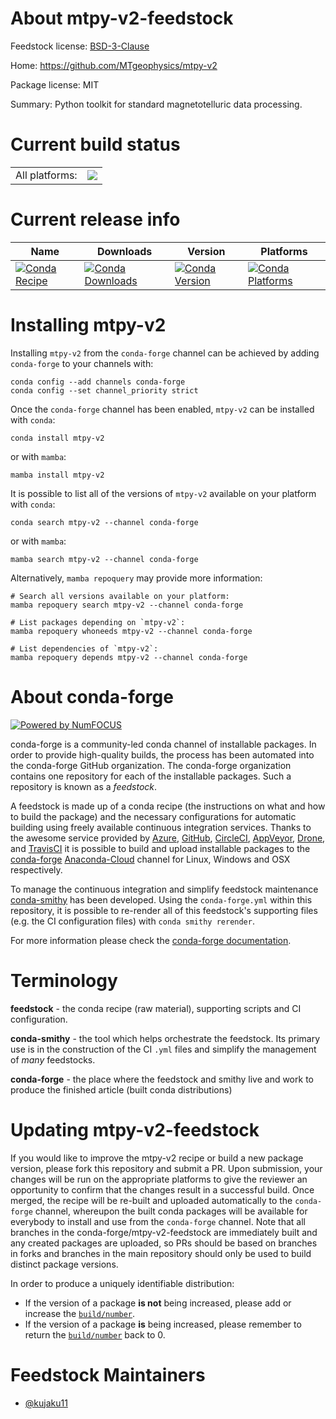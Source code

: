 About mtpy-v2-feedstock
=======================

Feedstock license: [BSD-3-Clause](https://github.com/conda-forge/mtpy-v2-feedstock/blob/main/LICENSE.txt)

Home: https://github.com/MTgeophysics/mtpy-v2

Package license: MIT

Summary: Python toolkit for standard magnetotelluric data processing.

Current build status
====================


<table><tr><td>All platforms:</td>
    <td>
      <a href="https://dev.azure.com/conda-forge/feedstock-builds/_build/latest?definitionId=20611&branchName=main">
        <img src="https://dev.azure.com/conda-forge/feedstock-builds/_apis/build/status/mtpy-v2-feedstock?branchName=main">
      </a>
    </td>
  </tr>
</table>

Current release info
====================

| Name | Downloads | Version | Platforms |
| --- | --- | --- | --- |
| [![Conda Recipe](https://img.shields.io/badge/recipe-mtpy--v2-green.svg)](https://anaconda.org/conda-forge/mtpy-v2) | [![Conda Downloads](https://img.shields.io/conda/dn/conda-forge/mtpy-v2.svg)](https://anaconda.org/conda-forge/mtpy-v2) | [![Conda Version](https://img.shields.io/conda/vn/conda-forge/mtpy-v2.svg)](https://anaconda.org/conda-forge/mtpy-v2) | [![Conda Platforms](https://img.shields.io/conda/pn/conda-forge/mtpy-v2.svg)](https://anaconda.org/conda-forge/mtpy-v2) |

Installing mtpy-v2
==================

Installing `mtpy-v2` from the `conda-forge` channel can be achieved by adding `conda-forge` to your channels with:

```
conda config --add channels conda-forge
conda config --set channel_priority strict
```

Once the `conda-forge` channel has been enabled, `mtpy-v2` can be installed with `conda`:

```
conda install mtpy-v2
```

or with `mamba`:

```
mamba install mtpy-v2
```

It is possible to list all of the versions of `mtpy-v2` available on your platform with `conda`:

```
conda search mtpy-v2 --channel conda-forge
```

or with `mamba`:

```
mamba search mtpy-v2 --channel conda-forge
```

Alternatively, `mamba repoquery` may provide more information:

```
# Search all versions available on your platform:
mamba repoquery search mtpy-v2 --channel conda-forge

# List packages depending on `mtpy-v2`:
mamba repoquery whoneeds mtpy-v2 --channel conda-forge

# List dependencies of `mtpy-v2`:
mamba repoquery depends mtpy-v2 --channel conda-forge
```


About conda-forge
=================

[![Powered by
NumFOCUS](https://img.shields.io/badge/powered%20by-NumFOCUS-orange.svg?style=flat&colorA=E1523D&colorB=007D8A)](https://numfocus.org)

conda-forge is a community-led conda channel of installable packages.
In order to provide high-quality builds, the process has been automated into the
conda-forge GitHub organization. The conda-forge organization contains one repository
for each of the installable packages. Such a repository is known as a *feedstock*.

A feedstock is made up of a conda recipe (the instructions on what and how to build
the package) and the necessary configurations for automatic building using freely
available continuous integration services. Thanks to the awesome service provided by
[Azure](https://azure.microsoft.com/en-us/services/devops/), [GitHub](https://github.com/),
[CircleCI](https://circleci.com/), [AppVeyor](https://www.appveyor.com/),
[Drone](https://cloud.drone.io/welcome), and [TravisCI](https://travis-ci.com/)
it is possible to build and upload installable packages to the
[conda-forge](https://anaconda.org/conda-forge) [Anaconda-Cloud](https://anaconda.org/)
channel for Linux, Windows and OSX respectively.

To manage the continuous integration and simplify feedstock maintenance
[conda-smithy](https://github.com/conda-forge/conda-smithy) has been developed.
Using the ``conda-forge.yml`` within this repository, it is possible to re-render all of
this feedstock's supporting files (e.g. the CI configuration files) with ``conda smithy rerender``.

For more information please check the [conda-forge documentation](https://conda-forge.org/docs/).

Terminology
===========

**feedstock** - the conda recipe (raw material), supporting scripts and CI configuration.

**conda-smithy** - the tool which helps orchestrate the feedstock.
                   Its primary use is in the construction of the CI ``.yml`` files
                   and simplify the management of *many* feedstocks.

**conda-forge** - the place where the feedstock and smithy live and work to
                  produce the finished article (built conda distributions)


Updating mtpy-v2-feedstock
==========================

If you would like to improve the mtpy-v2 recipe or build a new
package version, please fork this repository and submit a PR. Upon submission,
your changes will be run on the appropriate platforms to give the reviewer an
opportunity to confirm that the changes result in a successful build. Once
merged, the recipe will be re-built and uploaded automatically to the
`conda-forge` channel, whereupon the built conda packages will be available for
everybody to install and use from the `conda-forge` channel.
Note that all branches in the conda-forge/mtpy-v2-feedstock are
immediately built and any created packages are uploaded, so PRs should be based
on branches in forks and branches in the main repository should only be used to
build distinct package versions.

In order to produce a uniquely identifiable distribution:
 * If the version of a package **is not** being increased, please add or increase
   the [``build/number``](https://docs.conda.io/projects/conda-build/en/latest/resources/define-metadata.html#build-number-and-string).
 * If the version of a package **is** being increased, please remember to return
   the [``build/number``](https://docs.conda.io/projects/conda-build/en/latest/resources/define-metadata.html#build-number-and-string)
   back to 0.

Feedstock Maintainers
=====================

* [@kujaku11](https://github.com/kujaku11/)

